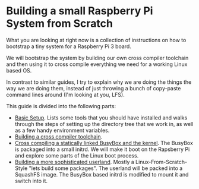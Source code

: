 # Building a small Raspberry Pi System from Scratch

What you are looking at right now is a collection of instructions on how to
bootstrap a tiny system for a Raspberry Pi 3 board.

We will bootstrap the system by building our own cross compiler toolchain
and then using it to cross compile everything we need for a working Linux
based OS.

In contrast to similar guides, I try to explain why we are doing the things
the way we are doing them, instead of just throwing a bunch of copy-paste
command lines around (I'm looking at you, LFS).

This guide is divided into the following parts:

* [Basic Setup](setup.md). Lists some tools that you should have installed and
  walks through the steps of setting up the directory tree that we work in, as
  well as a few handy environment variables.
* [Building a cross compiler toolchain](crosscc.md).
* [Cross compiling a statically linked BusyBox and the kernel](kernel.md). The
  BusyBox is packaged into a small initrd. We will make it boot on the
  Rapsberry Pi and explore some parts of the Linux boot process.
* [Building a more sophisticated userland](userland.md). Mostly a
  Linux-From-Scratch-Style "lets build some packages". The userland will be
  packed into a SquashFS image. The BusyBox based initrd is modified to mount
  it and switch into it.
